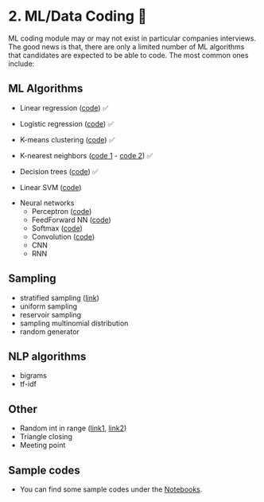 # <a name="ml-coding"></a> 2. ML/Data Coding :robot:
ML coding module may or may not exist in particular companies interviews. The good news is that, there are only a limited number of ML algorithms that candidates are expected to be able to code. The most common ones include:

## ML Algorithms 
- Linear regression ([code](./notebooks/linear_regression.ipynb)) :white_check_mark:

- Logistic regression ([code](./notebooks/logistic_regression.ipynb)) :white_check_mark:
  
- K-means clustering ([code](./notebooks/k_means.ipynb)) :white_check_mark:

- K-nearest neighbors ([code 1](./notebooks/knn.ipynb) - [code 2](https://github.com/MahanFathi/CS231/blob/master/assignment1/cs231n/classifiers/k_nearest_neighbor.py)) :white_check_mark:
  
- Decision trees ([code](./notebooks/decision_tree.ipynb)) :white_check_mark:
  <!-- (https://github.com/random-forests/tutorials/blob/master/decision_tree.py) -->

- Linear SVM ([code](./notebooks/svm.ipynb))
<!-- [link](https://towardsdatascience.com/support-vector-machine-introduction-to-machine-learning-algorithms-934a444fca47)) -->

* Neural networks 
  - Perceptron ([code](./notebooks/perceptron.ipynb)) 
  - FeedForward NN ([code](./notebooks/feedforward.ipynb))
  <!-- [code 1](https://github.com/alirezadir/deep-learning/blob/master/first-neural-network/my_answers.py),  -->
  <!-- [code 2](https://github.com/MahanFathi/CS231/blob/master/assignment1/cs231n/classifiers/neural_net.py)) -->
  - Softmax ([code](./notebooks/softmax.ipynb))
  - Convolution ([code](./notebooks/convolution.ipynb))
  - CNN 
  - RNN 

##  Sampling
  - stratified sampling ([link](https://towardsdatascience.com/the-5-sampling-algorithms-every-data-scientist-need-to-know-43c7bc11d17c))
  - uniform sampling
  - reservoir sampling
  - sampling multinomial distribution
  - random generator
  
## NLP algorithms 
  - bigrams
  - tf-idf

## Other 
  - Random int in range ([link1](https://leetcode.com/discuss/interview-question/125347/generate-uniform-random-integer
), [link2](https://leetcode.com/articles/implement-rand10-using-rand7/))
  - Triangle closing 
  - Meeting point  

## Sample codes
- You can find some sample codes under the [Notebooks]().
